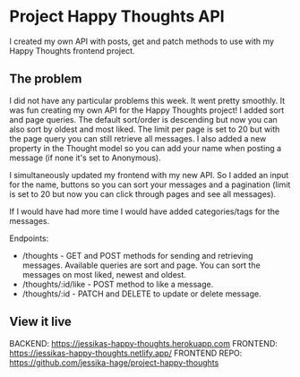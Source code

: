 # Project Happy Thoughts API

I created my own API with posts, get and patch methods to use with my Happy Thoughts frontend project. 

## The problem

I did not have any particular problems this week. It went pretty smoothly. It was fun creating my own API for the Happy Thoughts project!
I added sort and page queries. The default sort/order is descending but now you can also sort by oldest and most liked. The limit per page is set to 20 but with the page query you can still retrieve all messages. I also added a new property in the Thought model so you can add your name when posting a message (if none it's set to Anonymous).

I simultaneously updated my frontend with my new API. So I added an input for the name, buttons so you can sort your messages and a pagination (limit is set to 20 but now you can click through pages and see all messages).

If I would have had more time I would have added categories/tags for the messages.

Endpoints:
* /thoughts - GET and POST methods for sending and retrieving messages. Available queries are sort and page. You can sort the messages on most liked, newest and oldest.
* /thoughts/:id/like - POST method to like a message.
* /thoughts/:id - PATCH and DELETE to update or delete message.

## View it live

BACKEND: https://jessikas-happy-thoughts.herokuapp.com
FRONTEND: https://jessikas-happy-thoughts.netlify.app/
FRONTEND REPO: https://github.com/jessika-hage/project-happy-thoughts
